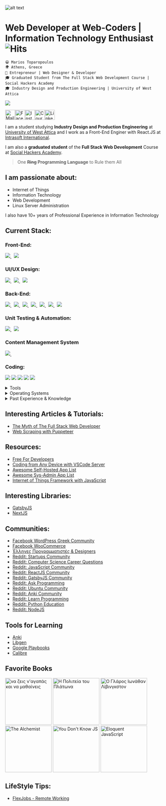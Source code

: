 ![alt text](https://raw.githubusercontent.com/mariosffx/mariosffx/master/header.png 'Header Image')

# Web Developer at Web-Coders | Information Technology Enthusiast ![Hits](https://hitcounter.pythonanywhere.com/count/tag.svg?url=https%3A%2F%2Fgithub.com%2Fmariosffx)

`😁 Marios Toparopoulos` <br />
`🌍 Athens, Greece` <br />
`💼 Entrepreneur | Web Designer & Developer` <br/>
`🎓 Graduated Student from The Full Stack Web Development Course | Social Hackers Academy` <br />
`🎓 Industry Design and Production Engineering | University of West Attica`<br />

<a href="https://github.com/mariosffx/mariosffx/blob/master/CV%20-%20Web%20Developer%20-%20Marios%20Toparopoulos.pdf"><img src="https://img.shields.io/badge/%F0%9F%94%BDDownload_My_CV-002366?style=for-the-badge"/></a>

<a href="mailto:marios@web-coders.net"><img src="https://github.com/mariosffx/mariosffx/raw/master/media/icons/mail.svg" height="32" alt="Mail"/></a><a href="https://www.facebook.com/mariosffx"><img src="https://github.com/mariosffx/mariosffx/raw/master/media/icons/fb.png" height="32" alt="Facebook"/></a><a href="https://www.instagram.com/mariosffx"><img src="https://github.com/mariosffx/mariosffx/raw/master/media/icons/ig.png" height="32" alt="Instagram"/></a><a href="https://www.coursera.org/user/7069f5c593dff14d164263d5bbe7949c"><img src="https://github.com/mariosffx/mariosffx/raw/master/media/icons/coursera.png" height="32" alt="Coursera"/><a href="https://www.linkedin.com/in/mariosffx"><img src="https://github.com/mariosffx/mariosffx/raw/master/media/icons/in.png" height="32" alt="LinkedIn"/></a>

I am a student studying **Industry Design and Production Engineering** at [University of West Attica](https://www.uniwa.gr) and I work as a Front-End Enginer with React.JS at <a href="https://www.intraosft-intl.com" target="_blank">Intrasoft International</a>.

I am also a **graduated student** of the **Full Stack Web Development** Course at [Social Hackers Academy](https://www.socialhackersacademy.org).

<blockquote>
	One <s><b>Ring</s> Programming Language</b> to Rule them All
</blockquote>

## I am passionate about:

- Internet of Things
- Information Technology
- Web Development
- Linux Server Administration

I also have 10+ years of Professional Experience in Information Technology

## Current Stack:

### Front-End:

<a href="https://www.reactjs.org" target="_blank">
	<img src="https://img.shields.io/badge/ReactJS-★★★★★-41DFFF" />
</a> &nbsp;
<a href="https://nextjs.org/" target="_blank">
	<img src="https://img.shields.io/badge/Next.JS-★★★★★-000000" /> 
</a>

### UI/UX Design:

<a href="https://material-ui.org/" target="_blank">
	<img src="https://img.shields.io/badge/MaterialUI-★★★★★-C1C1C1" /> 
</a> &nbsp;

<a href="https://styled-components.com/" target="_blank">
	<img src="https://img.shields.io/badge/StyledComponents-%E2%98%85%E2%98%85%E2%98%85%E2%98%85%E2%98%85-FF00FF" /> 
</a> &nbsp;

<a href="https://storybook.js.org/" target="_blank">
	<img src="https://img.shields.io/badge/Storybook-%E2%98%85%E2%98%85%E2%98%85%E2%98%85%E2%98%85-FF00AA" /> 
</a>

### Back-End:

<a href="https://www.nodejs.org" target="_blank">
	<img src="https://img.shields.io/badge/NodeJS-%E2%98%85%E2%98%85%E2%98%85%E2%98%85%E2%98%85-00FF00" />
</a> &nbsp;
<a href="https://www.expressjs.com" target="_blank">
	<img src="https://img.shields.io/badge/ExpressJS-%E2%98%85%E2%98%85%E2%98%85%E2%98%85%E2%98%85-88FF88" />
</a> &nbsp;
<a href="https://www.mysql.com" target="_blank">
	<img src="https://img.shields.io/badge/MySQL-%E2%98%85%E2%98%85%E2%98%85%E2%98%85%E2%98%85-F29111" />
</a> &nbsp;
<a href="https://www.mongodb.com" target="_blank">
	<img src="https://img.shields.io/badge/MongoDB-%E2%98%85%E2%98%85%E2%98%85%E2%98%85%E2%98%85-0000FF" />
</a> &nbsp;
<a href="https://www.sequelize.org" target="_blank">
	<img src="https://img.shields.io/badge/Sequelize%20ORM-%E2%98%85%E2%98%85%E2%98%85%E2%98%85%E2%98%85-FF0000" />
</a> &nbsp;
<a href="https://mongoosejs.com" target="_blank">
	<img src="https://img.shields.io/badge/Mongoose%20ODM-%E2%98%85%E2%98%85%E2%98%85%E2%98%85%E2%98%85-00FF00" />
</a> &nbsp;
<a href="https://mongoosejs.com" target="_blank">
	<img src="https://img.shields.io/badge/PassportJS-%E2%98%85%E2%98%85%E2%98%85%E2%98%85%E2%98%85-1A1A1A" />
</a>

### Unit Testing & Automation:

<a href="https://www.jestjs.org" target="_blank">
	<img src="https://img.shields.io/badge/NodeJS-%E2%98%85%E2%98%85%E2%98%85%E2%98%85%E2%98%85-00FF00" />
</a> &nbsp;
<a href="https://pptr.dev/" target="_blank">
	<img src="https://img.shields.io/badge/PuppeteerJS-%E2%98%85%E2%98%85%E2%98%85%E2%98%85%E2%98%85-FF00AA" /> 
</a>

### Content Management System

<a href="https://www.wordpress.org" target="_blank">
	<img src="https://img.shields.io/badge/Wordpress-%E2%98%85%E2%98%85%E2%98%85%E2%98%85%E2%98%85-000000" />
</a> &nbsp;

### Coding:

<img src="https://img.shields.io/badge/HTML5-ff7851" /> <img src="https://img.shields.io/badge/CSS3-44b2fb" /> <img src="https://img.shields.io/badge/TypeScript-important" />
<img src="https://img.shields.io/badge/SQL-FF0000" /> <img src="https://img.shields.io/badge/NoSQL-00FF00" />

<details>
	<summary>Tools</summary>
	<ul>
		<li>Adobe Illustrator</li>
		<li>Adobe Photoshop</li>
		<li>Adobe XD</li>
		<li>Adruino</li>
		<li>AutoCAD</li>
		<li>Filezilla</li>
		<li>Linux Subsystem for Windows</li>
		<li>Notepad++</li>
		<li>Visual Studio Code</li>
		<li>WebStorm</li>
		<li>WinSCP</li>
	</ul>
</details>

<details>
	<summary>Operating Systems</summary>
	<ul>
		<li>Ubuntu Server 20.04</li>
		<li>Windows 10</li>
	</ul>
</details>

<details>
	<summary>Past Experience & Knowledge</summary>
	<ul>
		<li>Pyton, Python Flask, BeautifulSoup 4</li>
		<li>C & C++</li>
		<li>Bootstrap 3/4</li>
		<li>jQuery</li>
		<li>OpenCart</li>
		<li>Joomla</li>
		<li>Magento</li>
	</ul>
</details>

## Interesting Articles & Tutorials:

- [The Myth of The Full Stack Web Developer](https://worthwhile.com/insights/2019/09/05/myth-full-stack-developer/#:~:text=Glassdoor%20job%20postings.-,In%20theory%2C%20a%20full%2Dstack%20developer%20sounds%20like%20a%20great,servers%2C%20DevOps%2C%20and%20more)
- [Web Scraping with Puppeteer](https://www.digitalocean.com/community/tutorials/how-to-scrape-a-website-using-node-js-and-puppeteer)

## Resources:

- [Free For Developers](https://github.com/ripienaar/free-for-dev)
- [Coding from Any Device with VSCode Server](https://www.youtube.com/watch?v=UFxVvrrufsA&feature=emb_logo)
- [Awesome Self-Hosted App List](https://github.com/awesome-selfhosted/awesome-selfhosted)
- [Awesome Sys-Admin App List](https://github.com/n1trux/awesome-sysadmin)
- [Internet of Things Framework with JavaScript](https://iotjs.net/)

## Interesting Libraries:

- [GatsbyJS](https://www.gatsbyjs.com)
- [NextJS](https://nextjs.org/)

## Communities:

- [Facebook WordPress Greek Community](https://www.facebook.com/groups/WordPressGreekCommunity/)
- [Facebook WooCommerce](https://www.facebook.com/groups/advanced.woocommerce/)
- [Έλληνες Προγραμματιστές & Designers](https://www.facebook.com/groups/greek.developers/)
- [Reddit: Startups Community](https://www.reddit.com/r/startups/)
- [Reddit: Computer Science Career Questions](https://www.reddit.com/r/cscareerquestions/)
- [Reddit: JavaScript Community](https://www.reddit.com/r/javascript/)
- [Reddit: ReactJS Community](https://www.reddit.com/r/reactjs/)
- [Reddit: GatsbyJS Community](https://www.reddit.com/r/gatsbyjs/)
- [Reddit: Ask Programming](https://www.reddit.com/r/AskProgramming/)
- [Reddit: Ubuntu Community](https://www.reddit.com/r/reactjs/)
- [Reddit: Anki Community](https://www.reddit.com/r/Anki/)
- [Reddit: Learn Programming](https://www.reddit.com/r/learnprogramming/)
- [Reddit: Python Education](https://www.reddit.com/r/learnpython/)
- [Reddit: NodeJS](https://www.reddit.com/r/node/)

## Tools for Learning

- [Anki](https://ankiweb.net/about)
- [Libgen](https://www.libgen.is/)
- [Google Playbooks](https://play.google.com/books)
- [Calibre](hhttps://calibre-ebook.com/)

## Favorite Books

<img src="https://github.com/mariosffx/mariosffx/raw/master/media/books/live_love_learn.jpg" height="150" alt="να ζεις ν'αγαπάς και να μαθαίνεις"/>
<img src="https://github.com/mariosffx/mariosffx/raw/master/media/books/platon.jpg" height="150" alt="Η Πολιτεία του Πλάτωνα"/>
<img src="https://github.com/mariosffx/mariosffx/raw/master/media/books/glaros.jpg" height="150" alt="Ο Γλάρος Ιωνάθαν Λίβινγκστον"/>
<img src="https://github.com/mariosffx/mariosffx/raw/master/media/books/the_alchemist.jpg" height="150" alt="The Alchemist"/>
<img src="https://github.com/mariosffx/mariosffx/raw/master/media/books/you_dont_know_js.jpg" height="150" alt="You Don't Know JS"/>
<img src="https://github.com/mariosffx/mariosffx/raw/master/media/books/eloquent.jpg" height="150" alt="Eloquent JavaScript"/>

## LifeStyle Tips:

- [FlexJobs - Remote Working](https://www.flexjobs.com/)
